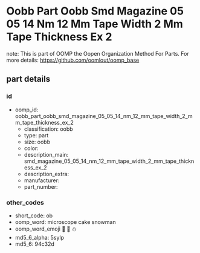 # Oobb Part Oobb Smd Magazine 05 05 14 Nm 12 Mm Tape Width 2 Mm Tape Thickness Ex 2  

note: This is part of OOMP the Oopen Organization Method For Parts. For more details: https://github.com/oomlout/oomp_base

##  part details





### id
* oomp_id: oobb_part_oobb_smd_magazine_05_05_14_nm_12_mm_tape_width_2_mm_tape_thickness_ex_2
  * classification: oobb
  * type: part
  * size: oobb
  * color: 
  * description_main: smd_magazine_05_05_14_nm_12_mm_tape_width_2_mm_tape_thickness_ex_2
  * description_extra: 
  * manufacturer: 
  * part_number: 

### other_codes
* short_code: ob
* oomp_word: microscope cake snowman
* oomp_word_emoji :microscope: :cake: :snowman:
* md5_6_alpha: 5sylp
* md5_6: 94c32d